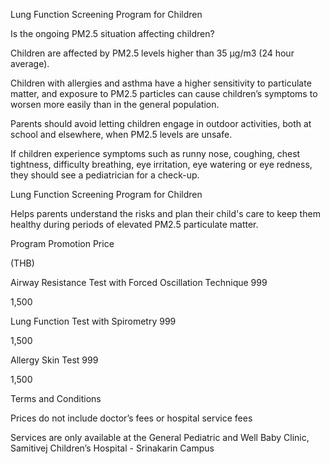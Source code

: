 ﻿Lung Function Screening Program for Children

Is the ongoing PM2.5 situation affecting children?

Children are affected by PM2.5 levels higher than 35 µg/m3 (24 hour average).

Children with allergies and asthma have a higher sensitivity to particulate matter, and exposure to PM2.5 particles can cause children’s symptoms to worsen more easily than in the general population.

Parents should avoid letting children engage in outdoor activities, both at school and elsewhere, when PM2.5 levels are unsafe.

If children experience symptoms such as runny nose, coughing, chest tightness, difficulty breathing, eye irritation, eye watering or eye redness, they should see a pediatrician for a check-up.

Lung Function Screening Program for Children 

Helps parents understand the risks and plan their child's care to keep them healthy during periods of elevated PM2.5 particulate matter.

Program	Promotion Price

(THB)

Airway Resistance Test with Forced Oscillation Technique	999

1,500

Lung Function Test with Spirometry	999

1,500

Allergy Skin Test	999

1,500

Terms and Conditions



Prices do not include doctor’s fees or hospital service fees 

Services are only available at the General Pediatric and Well Baby Clinic, Samitivej Children’s Hospital - Srinakarin Campus


